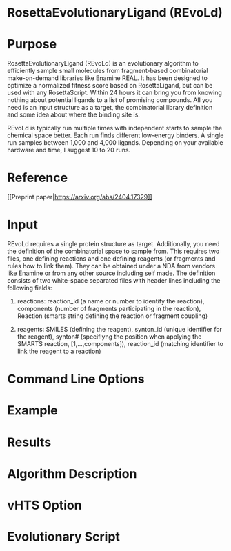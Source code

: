 # RosettaEvolutionaryLigand (REvoLd)

# Purpose

RosettaEvolutionaryLigand (REvoLd) is an evolutionary algorithm to efficiently sample small molecules from fragment-based combinatorial make-on-demand libraries like Enamine REAL. It has been designed to optimize a normalized fitness score based on RosettaLigand, but can be used with any RosettaScript. Within 24 hours it can bring you from knowing nothing about potential ligands to a list of promising compounds. All you need is an input structure as a target, the combinatorial library definition and some idea about where the binding site is.

REvoLd is typically run multiple times with independent starts to sample the chemical space better. Each run finds different low-energy binders. A single run samples between 1,000 and 4,000 ligands. Depending on your available hardware and time, I suggest 10 to 20 runs.

# Reference

[[Preprint paper|https://arxiv.org/abs/2404.17329]]

# Input

REvoLd requires a single protein structure as target. Additionally, you need the definition of the combinatorial space to sample from. This requires two files, one defining reactions and one defining reagents (or fragments and rules how to link them). They can be obtained under a NDA from vendors like Enamine or from any other source including self made. The definition consists of two white-space separated files with header lines including the following fields:

1. reactions: reaction_id (a name or number to identify the reaction), components (number of fragments participating in the reaction), Reaction (smarts string defining the reaction or fragment coupling)

2. reagents: SMILES (defining the reagent), synton_id (unique identifier for the reagent), synton# (specifiyng the position when applying the SMARTS reaction, [1,...,components]), reaction_id (matching identifier to link the reagent to a reaction)

# Command Line Options

# Example

# Results

# Algorithm Description

# vHTS Option

# Evolutionary Script

